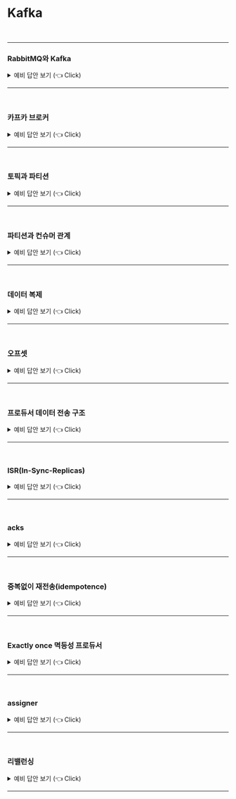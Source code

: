 # Kafka
<br>

-----------------------

### RabbitMQ와 Kafka

<details>
   <summary> 예비 답안 보기 (👈 Click)</summary>
<br />

-----------------------

서비스가 점점 발전하고 규모가 커지게 되면서 서로 통신하고 데이터를 교환하는 방법이 필요해졌다. 따라서 필요한 데이터를 담은 "메시지"라는 것을 한쪽에서 생성(produce)하면 다른 쪽에서 소비(consume)하는 구조를 사용하게 되었다. 이 역할을 하는 것이 RabbitMQ와 Kafka이다. 둘 다 한 곳에서 메시지를 넣어주면 필요한 곳에서 메시지를 꺼내 소비하는 방식으로 되어있지만 차이가 있다.

+ RabbitMQ
    - 전통적인 메시지 브로커
    - 생산자와 소비자간의 보장되는 메시지 전달에 초점을 맞춰 브로커 중심적인 특징
    - 컨슈머가 메시지를 가져가면 큐에는 더 이상 남지 않고 사라진다. 따라서 소비자와 메시지 브로커의 결합력이 높아지게 되어 트래픽이 증가하면 수평적으로 확장하는데 어렵다.
    - 이벤트 메시지가 성공적으로 전달되었다고 판단될 경우 이 메시지가 큐에서 삭제되어버리기 때문에 후에 다시 이벤트를 재생하기가 어렵다.
+ Kafka
    - 최신 기술인 이벤트 스트리밍 플랫폼
    - 토픽을 컨슈머가 가져간 후에도 이벤트 스트림에서 계속 토픽을 유지하기 때문에 오류 수정이 필요하거나 앱을 리빌드 하는 등의 상황에서 이벤트를 다시 재생시킬 수 있다.
    - 레코드들을 consume 해도 레코들이 삭제되지 않기 때문에 RabbitMQ에 비해 유연하고 느슨한 결합을 가져가게 되고 유연한 확장이 가능해진다.


</details>

-----------------------

<br>


### 카프카 브로커

<details>
   <summary> 예비 답안 보기 (👈 Click)</summary>
<br />

-----------------------

![broker](./image/kafka/broker.png)

> 카프카 프로듀서에서 데이터 발송 -> 카프카 브로커에 저장 -> 카프카 컨슈머가 브로커로부터 데이터를 받아서 처리

* 카프카 브로커는 카프카 클라이언트와 데이터를 주고받기 위해 사용하는 주체이자, 데이터를 분산 저장하여 장애가 발생하더라도 안전하게 사용할 수 있도록 도와주는 애플리케이션
* 보통 3대 이상의 브로커 서버를 1개의 클러스터로 묶어서 운영
* 프로듀서로부터 전달받은 데이터는 **파일 시스템에 저장**
  * 페이지 캐시(OS에서 파일 입출력의 성능 향상을 위해 만들어 놓은 메모리 영역)를 사용하여 디스크 입출력 속도를 높여 속도 이슈를 해결 => 힙 메모리 사이즈를 크게 조절할 필요가 없음.

#### 브로커 종류
* 컨트롤러
  * 다른 브로커 상태를 체크하고 브로커가 클러스터에서 빠지는 경우 해당 브로커에 존재하는 리더 파티션을 재분배
* 코디네이터
  * 컨슈머 그룹의 상태를 체크하고 파티션을 컨슈머와 매칭되도록 분배하는 역할
  * 컨슈머가 빠지면 파티션을 정상 동작 컨슈머로 할당하는 리벨런스
* 주키퍼(deprecated)
  * 4.0버전 이전에는 토픽, 파티션 위치 정보 등을 주키퍼를 통해 관리했으나 4.0버전부터는 카프카 내부적으로 관리

</details>

-----------------------

<br>

### 토픽과 파티션

<details>
   <summary> 예비 답안 보기 (👈 Click)</summary>
<br />

-----------------------

![topic](./image/kafka/topic.png)  

* 레코드 : 카프카 데이터 단위
* 토픽 : 레코드를 카테고리별로 구분하는 논리적 단위
* 파티션 : 토픽 내에서 데이터를 물리적으로 분할하는 단위

카프카에서의 데이터는 레코드라는 단위로 표현한다.  

하나의 토픽은 여러 개의 파티션으로 구성되어있고 레코드는   
데이터를 구분하기 위해 토픽으로 데이터를 분류한다. 해당 토픽으로 들어온 데이터는  


</details>

-----------------------

<br>


### 파티션과 컨슈머 관계

<details>
   <summary> 예비 답안 보기 (👈 Click)</summary>
<br />

-----------------------

![partition](./image/kafka/partition.png)  

여러 개의 컨슈머는 동일한 컨슈머 그룹 Id로 컨슈머 그룹으로 묶을 수 있다.  
파티션과 컨슈머 그룹 내의 컨슈머는 N:1 관계로 파티션은 컨슈머 그룹 내에서 단 하나의 컨슈머에만 매핑될 수 있지만, 컨슈머는 다양한 파티션을 매핑할 수 있다.  

따라서 최대한 성능을 뽑아내려면 토픽의 파티션 개수와 컨슈머의 개수를 일치시키면 된다.

#### 파티션 개수
최초 토픽 생성 시, 파티션 개수를 지정할 수 있다. 파티션 개수는 늘릴 수는 있지만 줄일 수는 없으므로 다음을 고려해야 한다.
* 프로듀서와 컨슈머 데이터 처리량
  * 프로듀서 전송량 < 컨슈머 데이터 처리량 * 파티션 개수
  * ex) 프로듀서가 초당 1000개의 레코드를 보고, 컨슈머가 초당 100개의 레코드를 처리할 수 있다면 해당 토픽의 파티션은 최소 10개 이상이어야 한다.
* 메시지 키 사용 여부(데이터 처리 순서)
  * 메시지 키를 사용하면 메시지 키 해싱값으로 파티션을 결정하므로 메시지 키가 같다면 해당 레코드는 항상 같은 파티션으로 전송된다.
  * 처리 순서가 보장되어야 한다면 최대한 파티션 변화가 발생하지 않는 방식으로 운영해야 하고 파티션 개수가 변해야만 한다면 커스텀 파티셔너를 개발해야 한다. 따라서 애초부터 파티션 개수를 넉넉하게 잡는 것이 권장된다.
* 브로커 영향도
  * 파티션이 늘어나는 만큼 브로커에서 접근하는 파일 개수가 많아진다. 데이터 양이 많아져서 파티션 개수를 늘려야하는 상황이라면 브로커 당 파티션 개수를 확인하고 파티션 개수가 너무 많다면 카프카 브로커 개수를 늘려야한다.


</details>

-----------------------

<br>

### 데이터 복제

<details>
   <summary> 예비 답안 보기 (👈 Click)</summary>
<br />

-----------------------


![replica](./image/kafka/replica.png)

카프카는 데이터 복제를 통해 클러스터로 묶인 브로커 중 일부에 장애가 발생하더라도 데이터를 유실하지 않고 안전하게 동작하기 위해 파티션 단위로 복제된다. 토픽을 생성할 때 파티션의 복제 개수도 같이 설정하는데 직접 옵션을 선택하지 않으면 브로커에 설정된 옵션 값을 따라간다. 복제 개수의 최솟값은 1(복제없음)이고 최댓값은 브로커 개수만큼 사용할 수 있다. 

예를 들어 복제 개수가 3(자신+복제2개)으로 총 3개의 파티션이 구성된다면 리더 파티션과 팔로워 파티션으로 구성된다. 프로듀서 또는 컨슈머와 직접 통신하는 파티션을 리더 파티션, 복제 데이터를 갖는 나머지 파티션을 팔로워 파티션이라고 한다. 팔로워 파티션들은 리더 파티션의 오프셋을 확인하여 현재 자신이 가지고 있는 오프셋과 차이가 나는 경우 리더 파티션으로부터 데이터를 가져와서 자신의 파티션에 복제한다. 만약 리더 파티션을 갖고 있는 브로커에 장애가 발생해 다운되면 팔로워 파티션 중 하나가 리더 파티션 지위를 넘겨받는다. 이를 통해 데이터가 유실되지 않고 컨슈머, 프로듀서가 데이터를 주고받도록 동작할 수 있게 된다.

</details>

-----------------------

<br>



### 오프셋

<details>
   <summary> 예비 답안 보기 (👈 Click)</summary>
<br />

-----------------------

![offset](image/kafka/offset.png)  


레코드는 저장될 때 오프셋 값이 부여된다. 오프셋은 컨슈머 그룹이 데이터를 어디까지 읽어갔는지 확인하는 용도로 사용된다. 컨슈머 그룹은 토픽의 특정 파티션으로부터 데이터를 가져가서 처리하고 파티션의 어느 레코드까지 읽었는지 알리기 위해 데이터를 처리한 뒤 오프셋을 커밋한다.

> cf) 레코드가 브로커에 저장되면 적재된 레코드는 수정할 수 없고 로그 리텐션 기간 또는 용량 정책에 의해서만 삭제가 가능하다. 로그 세그먼트 파일은 기본적으로 1GB의 크기를 채우면 닫히고 retention 옵션에 의해 삭제된다.  



</details>

-----------------------

<br>

### 프로듀서 데이터 전송 구조

<details>
   <summary> 예비 답안 보기 (👈 Click)</summary>
<br />

-----------------------

![producer](image/kafka/producer.png)  

> ProducerRecord -> send 호출 -> Partitioner -> Accumulator 내부에 토픽별로 배치를 만들어 저장 -> sender -> 카프카 클러스터

프로듀서는 데이터를 전송할 때, 파티셔너에 의해 전송되는 파티션을 정한다. 파티셔너에 의해 구분된 레코드는 전송되기 전에 Accumulator에 의해 데이터가 버퍼로 쌓이고 버퍼로 쌓인 데이터는 배치라는 묶음으로 한번에 전송된다. 


</details>

-----------------------

<br>


### ISR(In-Sync-Replicas)

<details>
   <summary> 예비 답안 보기 (👈 Click)</summary>
<br />

-----------------------

ISR은 리더 파티션과 팔로워 파티션이 모두 싱크된 상태를 의미한다.

팔로워 파티션은 리더 파티션의 데이터를 복제하는데 시간이 걸리기 때문에 싱크가 안된 시점이 존재한다. 따라서 일정 주기로 복제되었는지를 확인하고 복제되지 않는다면 해당 팔로워 파티션은 ISR 그룹에서 제외된다.

ISR 그룹에 묶인 파티션은 모두 동일한 데이터가 존재함을 보장하기 때문에 리더 파티션 선출 자격을 갖는다.


</details>

-----------------------

<br>


### acks

<details>
   <summary> 예비 답안 보기 (👈 Click)</summary>
<br />

-----------------------

acks 옵션은 프로듀서가 전송한 데이터가 카프카 클러스터에 얼마나 신뢰성 높게 저장할지 지정할 수 있다.

* acks=0 : 데이터를 전송하기만 하고 적재되었는지 신경쓰지 않음
* acks=1 : 리더 파티션에 정상적으로 적재되었는지 확인
* acks=all 또는 acks=-1 : ISR 그룹에 포함된 모든 파티션에 적재되었는지 확인


all 옵션을 사용할 경우, min.insync.replicas 옵션(최소 ISR 그룹 파티션 개수)을 주의해야 한다.  


브로커 개수가 3개이고 파티션 복제 개수가 3이라고 했을때, 해당 옵션을 3으로 지정한다면 브로커 한개에 장애가 발생했을때, 해당 옵션을 충족하지 못하므로 전면 장애가 발생한다.(파티션 복제 개수는 브로커 개수보다 크면 의미가 없다.)  

**따라서 min.insync.replicas 옵션은 파티션 복제본 개수보다 작아야만 한다.**

producer의 권장 옵션은 브로커 3개라고 가정했을때, acks=all, 파티션 복제 3, min.insync.replicas 2이다. 

</details>

-----------------------

<br>


### 중복없이 재전송(idempotence)

<details>
   <summary> 예비 답안 보기 (👈 Click)</summary>
<br />

-----------------------

![retry](image/kafka/retry.png)  

producer는 acks=1 or all 인 경우, 레코드를 전송하고 브로커에서 응답이 없으면 producer는 delivery.timeout.ms 시간 동안 재시도를 한다. 하지만 브로커에는 정상 적재되었으나 네트워크 오류로 ack를 받지 못한 경우에도 producer는 재시도를 하게 된다. 프로듀서는 브로커로 레코드를 전송할 때, producerId와 sequence(레코드 고유 번호)를 header에 저장하여 전송하기 때문에 sequence가 중복되면 레코드를 적재하지 않고 ack 응답만 다시 보낸다.  

해당 옵션은 max.in.flight.requests.per.connection 값과 함께 사용되며 해당 값은 1이상 5이하여야만 한다.  

예를 들어, connection 값이 3이라고 한다면 전송 배치 개수가 batch1,2,3 으로 묶이는데 2에서 실패한다면 indempotence 옵션에 의해 sequence가 정렬되지 않게 왔으므로 outOfOrderSequenceException이 발생하여 2부터 다시 보내게 된다. 만약 1부터 다시 보내더라도 이미 적재되어있는 경우는 무시한다.


</details>

-----------------------


<br>

### Exactly once 멱등성 프로듀서

<details>
   <summary> 예비 답안 보기 (👈 Click)</summary>
<br />

-----------------------

* retries 1이상 : 재시도 횟수
* acks=all or -1 : ISR 그룹이 모두 복제가 성공한지 확인
* min.insync.replicas : ISR 그룹 내 복제 최소 개수
* enable.idempotence=true : 레코드 쓰기 작업을 단 한번만 허용
  * max.in.flight.requests.per.connection= 1이상 5이하 값 : 한번에 보낼 수 있는 배치 개수
  * idempotence 사용하려면 5 이하여야하는 조건이 있다.


> 멱등성 프로듀서의 한계
멱등성 프로듀서는 동일한 세션 내에서만 정확히 한 번의 전달을 보장합니다. 여기서 '동일한 세션'이란, PID(Producer ID)의 생명주기를 의미합니다. 만약 멱등성 프로듀서로 작동하는 프로듀서 애플리케이션에 문제가 발생해 종료되고 다시 시작하면 PID가 된다. 동일한 데이터를 전송하더라도, PID가 바뀌면 브로커는 다른 프로듀서 애플리케이션이 다른 데이터를 보냈다고 판단한다. 따라서 멱등성 프로듀서는 장애가 발생하지 않는 상황에서만 데이터를 정확히 한 번 적재하는 것을 보장한다는 점을 명심해야 한다.

</details>

-----------------------

<br>

### assigner

<details>
   <summary> 예비 답안 보기 (👈 Click)</summary>
<br />

-----------------------

* RoundRobinAssignor : 파티션을 하나씩 순차적으로 컨슈머에 할당
* RangeAssigner : 파티션 번호 range에 따라 같은 range에 있다면 같은 컨슈머에 할당
* StickyAssignor : RoundRobinAssignor와 동일하나 리밸선싱 시에 Eager로 다 초기화되더라도 재분배 시 이전 매핑을 그대로 가져가며 사라진 컨슈머에 대해서만 RoundRobinAssignor 방식을 다시 사용
* CoorperativeStickyAssignor : RoundRobinAssignor와 동일하나 Cooperative이기 때문에 죽은 컨슈머에 붙어있던 파티션만 RoundRobinAssignor 방식으로 동작


</details>

-----------------------

<br>


### 리밸런싱

<details>
   <summary> 예비 답안 보기 (👈 Click)</summary>
<br />

-----------------------

* Eager
  * 리밸런싱 시 기존 컨슈머들의 모든 파티션 할당을 취소하고 재 할당 전까지 메시지를 소비하지 않는다.
* cooperative
  * 리밸런싱 시 모든 파티션 할당을 취소하지 않고 대상이 되는 컨슈머들에 대해서 파티션에 따라 점진적으로 컨슈머를 할당한다.
    * 예를 들어, consumer1(partiton 1,3), consumer2(partition2) 상태에서 consumer3가 추가된다면 partition3만 consumer3로 매핑이 이동된다.


#### 리밸런싱이 발생하는 경우
* 컨슈머가 추가되는 상황
* 컨슈머가 제외되는 상황
  * 종료되고 코디네이터가 이를 인지하지 못해도 heartbeat 간격 수신을 받지 못하면 종료된 것으로 판단


<br>

![rebalance](image/kafka/rebalance.webp)  


1. 컨슈머가 추가/종료된 경우 기존 컨슈머들은 그룹에 다시 조인하기 위해 코디네이터에 조인 요청을 보낸다.
2. 코디네이터는 __모든 컨슈머로부터 조인 요청__ 을 받으면 리더를 선정한다.
  * 그룹 내 특정 컨슈머가 rebalanceTimeout 시간 내에 poll을 호출하지 않은 경우 컨슈머 그룹에서 제외된다.
3. 리더는 각 컨슈머에게 파티션 할당을 결정하고 결정된 사항을 코디네이터에게 전달한다.
4. 팔로워들은 할당된 파티션 정보를 얻기 위해 코디네이터에게 다시 요청한다.

위 과정은 poll 메서드 안에서 진행된다. 위 과정은 eager이지만 cooperative는 2번 과정에서 연관된 일부 컨슈머만 조인 요청을 보낸다는 차이가 있다.

<br>


#### 배포 고려 사항

![rebalance-2](image/kafka/rebalance-2.webp)  

eager나 cooperative 모드 둘다 리밸런싱 되는 경우, 전체/일부 컨슈머가 조인 요청을 보내고 파티션을 할당받기 까지 소비가 중단된다. 이때 먼저 poll을 한 컨슈머가 있고 레코드를 처리하고 있는 컨슈머가 처리가 조금 오래걸려서 처리 이후에 poll을 한 경우, 미리 poll을 요청한 컨슈머는 그만큼 기다리게 된다.  

레코드 데이터 처리 시간이 짧다면 문제가 없지만 긴 경우에는 컨슈머 lag이 쌓이는 문제가 발생한다. 컨슈머의 데이터 처리 속도가 느리다면 **max.poll.records** 옵션을 작게 설정하는 방법이 있다. 이를 작게 설정한다고 해도 성능에 큰 영향을 주진 않는다.  


<Br>

![rebalance-3](image/kafka/rebalance-3.webp)  


이유는 컨슈머가 레코드를 가져올때 Fetcher를 사용하기 때문이다. Fetcher는 poll 호출 시, 컨슈머 내에 데이터가 없다면 브로커로부터 데이터를 가져오고 이미 있다면 브로커에 요청을 보내지 않고 Fetcher 내의 데이터를 전달해준다. 따라서 Fetcher가 브로커에서 데이터를 얼마나 가져올지 정하는 옵션인 fetch.max.bytes, max.partition.fetch.bytes 설정 성능이 큰 영향을 주는 것이지 max.poll.records 속성을 낮추는 것은 큰 영향이 없다.  

만약 애초에 레코드 처리 자체가 속도가 매우 느리다면 레코드를 별도의 스레드 풀에서 처리하는 모델을 고려해봐야 한다.  



</details>

-----------------------

